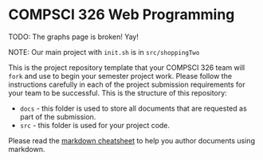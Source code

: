 # COMPSCI 326 Web Programming

TODO: The graphs page is broken! Yay!

NOTE: Our main project with `init.sh` is in `src/shoppingTwo`

This is the project repository template that your COMPSCI 326 team
will `fork` and use to begin your semester project work. Please follow
the instructions carefully in each of the project submission
requirements for your team to be successful. This is the structure of
this repository:

* `docs` - this folder is used to store all documents that are
  requested as part of the submission.
* `src` - this folder is used for your project code.

Please read the [markdown
cheatsheet](https://github.com/adam-p/markdown-here/wiki/Markdown-Cheatsheet)
to help you author documents using markdown.
